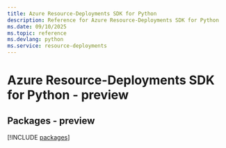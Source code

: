 ```yaml
---
title: Azure Resource-Deployments SDK for Python
description: Reference for Azure Resource-Deployments SDK for Python
ms.date: 09/10/2025
ms.topic: reference
ms.devlang: python
ms.service: resource-deployments
---
```

# Azure Resource-Deployments SDK for Python - preview
## Packages - preview
[!INCLUDE [packages](resource-deployments-index.md)]